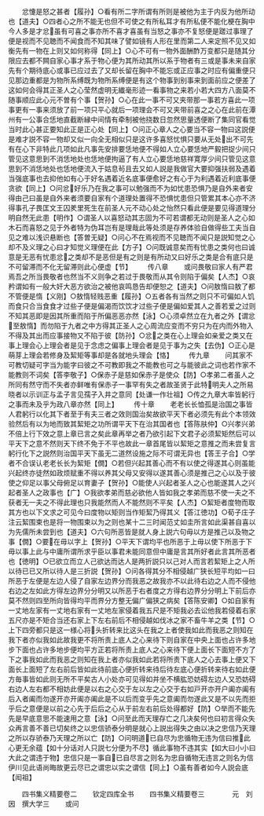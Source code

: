 <!-- { "loadSidebar": true } -->
　　忿懥是怒之甚者【履孙】○看有所二字所谓有所则是被他为主于内反为他所动也【道夫】○四者心之所不能无也但不可使之有所私耳才有所私便不能化梗在胸中今人多是才忿虽有可喜之事亦所不喜才喜虽有当怒之事亦不复怒便是蹉过事理了便是视而不见聴而不闻食而不知其味了譬如镜有人形在里而第二人来定照不见又如衡先有一物在上则又如何称得【同上】○心不可有一物外面酬酢万变都只是随其分限应去都不闗自家心事才系于物心便为其所动其所以系于物者有三或是事未来自家先有个期待底心或事已应过去了又却长留在胸中不能忘或正应事之时应有偏重便只见那边重都是为物所系缚既为物所系缚便是有这个物事到别事来到面前应之便差了这如何会得其正圣人之心莹然虚明无纎毫形迹一看事物之来若小若大四方八面莫不随事顺应此心元不曽有个事【贺孙】○心在此一事不可又夹带那一事若方喜此一项事更有一事来须放了前一项只平心就后一项理会不可又夹带前喜之之心在此前在潭州有一公事合恁地直截断縁中间情有牵制被他挠数日忽然思量透便断了集同官看觉当时此心甚正要知此正是正心处【同上】○问正心章人之心要当不容一物曰这説便是难才説不容一物却又似一向全无相似只是这许多喜怒忧惧只要从无处出不可先有在心下非特此几项如此凡事先安排要恁地便不得如人立心要恁地严毅把捉少间只管见这意思到不消恁地处也恁地便拘逼了有人立心要恁地慈祥寛厚少间只管见这意思到不消恁地处也恁地便流入于姑息茍且去又如人説是我做官大要抑强扶弱及遇着当强底事也去抑他如有心于好名遇着近名底事便愈好之有心于为利遇着近利底事便贪欲【同上】○问忿好乐乃在我之事可以勉强而不为如忧患恐惧乃是自外来者安得由己曰虽是自外来者须要自家有个道理处置得不恐惧忧患但只管累其本心亦不济得事孔子畏匡文王囚羑里死生在前圣人元不动心处之怡然只看此便是要见得道理分明自然无此患【明作】○谓圣人以喜怒动其志固为不可若谓都无动则是圣人之心如木石而喜怒之见于外者特为伪耳岂有是理哉此等处须是存养体验自做得些工夫当自见之难以浅识悬断也【答曽无疑】○问心不在焉视而不见聴而不闻只是説知觉之心却不及义理之心曰才知觉义理便在此【方子】○问既诚意矣而有忧患之类何也曰诚意是无恶有忧患忿之类却不是恶但是有之则是有所动又曰好乐之类是合有底只是不可留滞而不化无留滞则此心便虚【节】
　　传八章
　　或问畏敬曰家人有严君焉吾之所当畏敬者也然当不义则争之若过于畏敬而从其令则陷于偏矣【人杰】○哀矜谓如有一般大奸大恶方欲治之被他哀鸣恳告却便恕之【道夫】○问敖惰曰敖了都不管便是惰【义刚】○敖惰轻贱恶重【履孙】○五者各有当然之则只不可偏如人饥而食只合当食食才过些子便是偏渴而饮饮才过些子便是偏如爱其人之善若爱之过则不知其恶即是因其所重而陷于所偏恶恶亦然【泳】○心须卓然立在九者之外【谓忿至敖惰】而勿陷于九者之中方得其正圣人之心周流应变而不穷只为在内而外物入不得及其出而应事接物又不陷于彼【防孙】○忿之类在心上理会如亲爱之类又在事上理会心上理会者是见于念虑之偏事上理会者是见于事为之失【去伪】○正心是萌芽上理会若修身及絜矩等事却是各就地头理会【恪】
　　传九章
　　问其家不可教切疑可字当为能字曰彼之不可教即我之不能教也可之与能彼此之词也若作家不能教则不词矣【答李敬子】○保赤子是慈如保赤子是使众【防】○孝弟二者虽人之所同有然守而不失者亦鲜唯有保赤子一事罕有失之者故圣贤于此特明夫人之所易晓者以示训正与孟子言见孺子入井之意同【处谦一作壮祖】○传之九章大率皆躬行之事而未及乎为政八章亦然【同上】
　　传十章
　　老老长长恤孤是治国之事皆人君躬行以化其下者至于有夫三者之效则国治矣故欲平天下者必须先有此个本领效验然后有以为地而致其絜矩之功所谓平天下在治其国者也【答陈肤仲】○兴孝兴弟不倍上行下效之意上章已言之矣此章再举之者乃欲引起下文君子必须絜矩然后可以平天下之意不然则天下终不免于不平也故此一章首尾皆以絜矩之意推之而未尝复言躬行化下之説然则治国平天下虽无二道然设施之际不可谓无异也【答王子合】○学者不合误认老老长长为絜矩【僩】○若但兴起其善心而不有以使之得遂其心则虽能兴起终亦徒然如政烦赋重不得以养其父母又安得以遂其善心须是推己之心以及于彼使之仰足以事父母俯足以育妻子【贺孙】○能使人兴起者圣人之心也能遂其人之兴起者圣人之政事也【广】○我欲孝弟而慈必欲他人皆如我之孝弟而慈不使一夫之不获者无一夫之不得此理也只我能然而人不能然则不平矣【人杰】○絜矩者度物而取其方也以下文求之可见今曰度物以矩则当作矩絜乃得其义【答江徳功】○荀子庄子注云絜围束也是将一物围束以为之则也某十二三时闻范丈如圭所言如此渠甚自喜以为先儒所未尝到也【道夫】○六句所恶皆是就人身上説六句毋以方是推己以及物之事【僩】○要在毋以字上【贺孙】○平天下谓均平也所恶于上毋以使下所恶于下毋以事上此与中庸所谓所求乎臣以事君未能同意但中庸是言其所好者此言其所恶者也【徳明】○已欲立而立人己欲达而达人是两折説只以己对人而言若絜矩上之人所以待已已又所以待人是三折説【贺孙】○问各得其分不相侵越广狭长短平均如一曰所恶于左便是左边人侵了自家左边界分而我恶之故我亦不以此待右边之人而不侵他右边之左如此方得左边界分分明又以所恶于右者度之方得右边界分分明上下前后亦莫不然则四至所向皆得均平而界分方整无偏广偏狭之病矣【答陈安卿】○如自家有一丈地左家有一丈地右家有一丈地左家侵着我五尺是不矩我必去讼他我若侵着右家五尺亦是不矩合当还右家上下左右前后不相侵越如伐冰之家不畜牛羊之类【节】○上下四旁都只是这一様心将头折转来比这头在我之上者使我如此而我恶之则知在我下者亦似我如此故我更不将所责上底人之心来待下则自家在中央上面也占许多地步下面也占许多地步便均平方正若将所责上底人之心来待下便上面长下面短不方了下之事我如此而我恶之则知在我上者亦似我如此若将所责下底人之心去事上便又下面长上面短了左右前后皆如此待前底心便折转来待后待左底心便折转来待右如此便方毎事皆如此则无所不平矣古人小处亦可见得如并坐不横肱恐妨碍左边人又恐妨碍右边人左右都不相妨此便是以右之心交于左以左之心交于右如戸开亦开户阖亦阖有后入者阖而勿遂开亦开阖亦阖此是不以后而变乎先之意阖而勿遂此又是不以先而拒乎后之意便是以前之心先于后后之心从于前左右前后处得都好【防】○举而不能先先是早底意思不能速用之意【泳】○问至此而天理存亡之几决矣何也曰初言得众失众再言善不善已切矣终之以忠信骄泰分明是就心上説出得失之由以决之忠信乃天理之所以存骄泰乃天理之所以亡【防】○问明道已自尽为忠循物无违为信曰推此心更无余蕴【如十分话对人只説七分便为不尽】循此事物不违其实【如大曰小小曰大此之谓违于物】忠信只是一事自已自尽言之则名为忠自循物无违言之则名为信伊川见此语尚晦故更云尽已之谓忠以实之谓信【同上】○虽有善者如今人説会底【闳祖】









　　四书集义精要卷二
　　钦定四库全书
　　四书集义精要卷三　　　　元　刘因　撰大学三
　　或问
